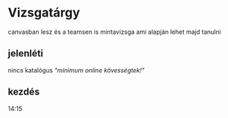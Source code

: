 # Vizsgatárgy
canvasban lesz és a teamsen is mintavizsga ami alapján lehet majd tanulni
## jelenléti
nincs katalógus
*"minimum online kövességtek!"*
## kezdés 
14:15

